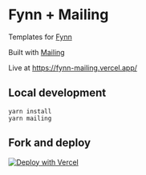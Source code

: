 # Fynn + Mailing

Templates for [Fynn](https://fynncredit.com)

Built with [Mailing](https://www.mailing.run)

Live at https://fynn-mailing.vercel.app/

## Local development

```
yarn install
yarn mailing
```

## Fork and deploy

<a href="https://vercel.com/new/clone?repository-url=https%3A%2F%2Fgithub.com%2Fsofn-xyz%2Ffynn-mailing&demo-title=Demo&demo-description=Templates%20for%20Fynn%20built%20with%20Mailing&demo-url=https%3A%2F%2Ffynn-mailing.vercel.app%2F&demo-image=https%3A%2F%2Fuser-images.githubusercontent.com%2F282016%2F198932240-28bb3a68-f8d2-43f2-b3e8-804b3220fec6.png&output-directory=.mailing%2F.next&build-command=npx%20mailing%20server%20build"><img src="https://vercel.com/button" alt="Deploy with Vercel"/></a>
